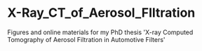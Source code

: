 # X-Ray_CT_of_Aerosol_FIltration
Figures and online materials for my PhD thesis 'X-ray Computed Tomography of Aerosol Filtration in Automotive Filters' 
